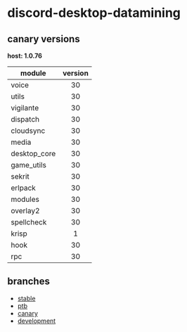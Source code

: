 # discord-desktop-datamining

## canary versions

**host: 1.0.76**

| module | version |
| ------ | :-----: |
| voice | 30 |
| utils | 30 |
| vigilante | 30 |
| dispatch | 30 |
| cloudsync | 30 |
| media | 30 |
| desktop_core | 30 |
| game_utils | 30 |
| sekrit | 30 |
| erlpack | 30 |
| modules | 30 |
| overlay2 | 30 |
| spellcheck | 30 |
| krisp | 1 |
| hook | 30 |
| rpc | 30 |

## branches

- [stable](https://github.com/OpenAsar/discord-desktop-datamining/tree/stable)
- [ptb](https://github.com/OpenAsar/discord-desktop-datamining/tree/ptb)
- [canary](https://github.com/OpenAsar/discord-desktop-datamining/tree/canary)
- [development](https://github.com/OpenAsar/discord-desktop-datamining/tree/development)